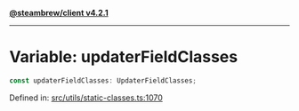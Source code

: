 [**@steambrew/client v4.2.1**](../README.md)

***

# Variable: updaterFieldClasses

```ts
const updaterFieldClasses: UpdaterFieldClasses;
```

Defined in: [src/utils/static-classes.ts:1070](https://github.com/SteamClientHomebrew/SDK/blob/main/typescript-packages/client/src/utils/static-classes.ts#L1070)
